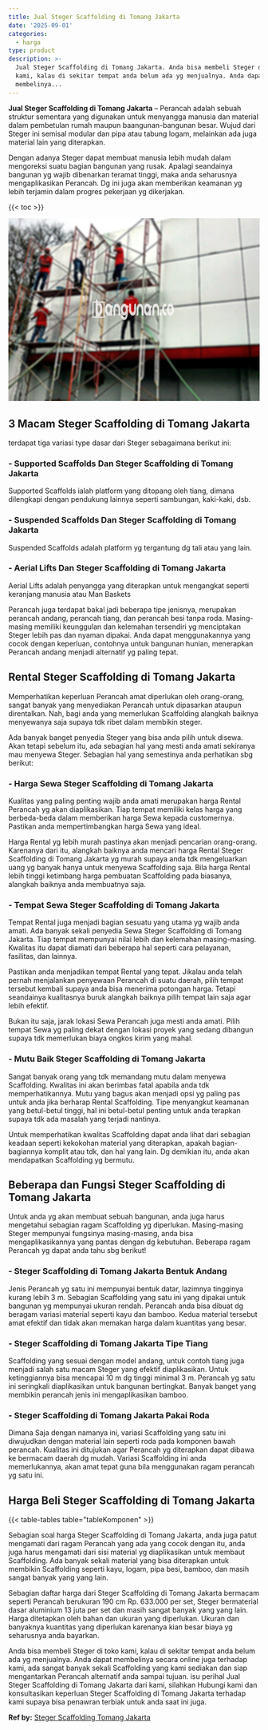 ```yaml
---
title: Jual Steger Scaffolding di Tomang Jakarta
date: '2025-09-01'
categories:
  - harga
type: product
description: >-
  Jual Steger Scaffolding di Tomang Jakarta. Anda bisa membeli Steger di toko
  kami, kalau di sekitar tempat anda belum ada yg menjualnya. Anda dapat
  membelinya...
---
```


**Jual Steger Scaffolding di Tomang Jakarta** – Perancah adalah sebuah struktur sementara yang digunakan untuk menyangga manusia dan material dalam pembetulan rumah maupun baangunan-bangunan besar. Wujud dari Steger ini semisal modular dan pipa atau tabung logam, melainkan ada juga material lain yang diterapkan.

Dengan adanya Steger dapat membuat manusia lebih mudah dalam mengoreksi suatu bagian bangunan yang rusak. Apalagi seandainya bangunan yg wajib dibenarkan teramat tinggi, maka anda seharusnya mengaplikasikan Perancah. Dg ini juga akan memberikan keamanan yg lebih terjamin dalam progres pekerjaan yg dikerjakan.

{{< toc >}}

![Jual Steger Scaffolding di Tomang Jakarta](/images/sewa-scaffolding-steger-07.png)

## 3 Macam Steger Scaffolding di Tomang Jakarta

terdapat tiga variasi type dasar dari Steger sebagaimana berikut ini:

### \- Supported Scaffolds Dan Steger Scaffolding di Tomang Jakarta

Supported Scaffolds ialah platform yang ditopang oleh tiang, dimana dilengkapi dengan pendukung lainnya seperti sambungan, kaki-kaki, dsb.

### \- Suspended Scaffolds Dan Steger Scaffolding di Tomang Jakarta

Suspended Scaffolds adalah platform yg tergantung dg tali atau yang lain.

### \- Aerial Lifts Dan Steger Scaffolding di Tomang Jakarta

Aerial Lifts adalah penyangga yang diterapkan untuk mengangkat seperti keranjang manusia atau Man Baskets

Perancah juga terdapat bakal jadi beberapa tipe jenisnya, merupakan perancah andang, perancah tiang, dan perancah besi tanpa roda. Masing-masing memiliki keunggulan dan kelemahan tersendiri yg menciptakan Steger lebih pas dan nyaman dipakai. Anda dapat menggunakannya yang cocok dengan keperluan, contohnya untuk bangunan hunian, menerapkan Perancah andang menjadi alternatif yg paling tepat.

## Rental Steger Scaffolding di Tomang Jakarta

Memperhatikan keperluan Perancah amat diperlukan oleh orang-orang, sangat banyak yang menyediakan Perancah untuk dipasarkan ataupun direntalkan. Nah, bagi anda yang memerlukan Scaffolding alangkah baiknya menyewanya saja supaya tdk ribet dalam membikin steger.

Ada banyak banget penyedia Steger yang bisa anda pilih untuk disewa. Akan tetapi sebelum itu, ada sebagian hal yang mesti anda amati sekiranya mau menyewa Steger. Sebagian hal yang semestinya anda perhatikan sbg berikut:

### \- Harga Sewa Steger Scaffolding di Tomang Jakarta

Kualitas yang paling penting wajib anda amati merupakan harga Rental Perancah yg akan diaplikasikan. Tiap tempat memiliki kelas harga yang berbeda-beda dalam memberikan harga Sewa kepada customernya. Pastikan anda mempertimbangkan harga Sewa yang ideal.

Harga Rental yg lebih murah pastinya akan menjadi pencarian orang-orang. Karenanya dari itu, alangkah baiknya anda mencari harga Rental Steger Scaffolding di Tomang Jakarta yg murah supaya anda tdk mengeluarkan uang yg banyak hanya untuk menyewa Scaffolding saja. Bila harga Rental lebih tinggi ketimbang harga pembuatan Scaffolding pada biasanya, alangkah baiknya anda membuatnya saja.

### \- Tempat Sewa Steger Scaffolding di Tomang Jakarta

Tempat Rental juga menjadi bagian sesuatu yang utama yg wajib anda amati. Ada banyak sekali penyedia Sewa Steger Scaffolding di Tomang Jakarta. Tiap tempat mempunyai nilai lebih dan kelemahan masing-masing. Kwalitas itu dapat diamati dari beberapa hal seperti cara pelayanan, fasilitas, dan lainnya.

Pastikan anda menjadikan tempat Rental yang tepat. Jikalau anda telah pernah menjalankan penyewaan Perancah di suatu daerah, pilih tempat tersebut kembali supaya anda bisa menerima potongan harga. Tetapi seandainya kualitasnya buruk alangkah baiknya pilih tempat lain saja agar lebih efektif.

Bukan itu saja, jarak lokasi Sewa Perancah juga mesti anda amati. Pilih tempat Sewa yg paling dekat dengan lokasi proyek yang sedang dibangun supaya tdk memerlukan biaya ongkos kirim yang mahal.

### \- Mutu Baik Steger Scaffolding di Tomang Jakarta

Sangat banyak orang yang tdk memandang mutu dalam menyewa Scaffolding. Kwalitas ini akan berimbas fatal apabila anda tdk memperhatikannya. Mutu yang bagus akan menjadi opsi yg paling pas untuk anda jika berharap Rental Scaffolding. Tipe menyangkut keamanan yang betul-betul tinggi, hal ini betul-betul penting untuk anda terapkan supaya tdk ada masalah yang terjadi nantinya.

Untuk memperhatikan kwalitas Scaffolding dapat anda lihat dari sebagian keadaan seperti kekokohan material yang diterapkan, apakah bagian-bagiannya komplit atau tdk, dan hal yang lain. Dg demikian itu, anda akan mendapatkan Scaffolding yg bermutu.

## Beberapa dan Fungsi Steger Scaffolding di Tomang Jakarta

Untuk anda yg akan membuat sebuah bangunan, anda juga harus mengetahui sebagian ragam Scaffolding yg diperlukan. Masing-masing Steger mempunyai fungsinya masing-masing, anda bisa mengaplikasikannya yang pantas dengan dg kebutuhan. Beberapa ragam Perancah yg dapat anda tahu sbg berikut!

### \- Steger Scaffolding di Tomang Jakarta Bentuk Andang

Jenis Perancah yg satu ini mempunyai bentuk datar, lazimnya tingginya kurang lebih 3 m. Sebagian Scaffolding yang satu ini yang dipakai untuk bangunan yg mempunyai ukuran rendah. Perancah anda bisa dibuat dg beragam variasi material seperti kayu dan bamboo. Kedua material tersebut amat efektif dan tidak akan memakan harga dalam kuantitas yang besar.

### \- Steger Scaffolding di Tomang Jakarta Tipe Tiang

Scaffolding yang sesuai dengan model andang, untuk contoh tiang juga menjadi salah satu macam Steger yang efektif diaplikasikan. Untuk ketinggiannya bisa mencapai 10 m dg tinggi minimal 3 m. Perancah yg satu ini seringkali diaplikasikan untuk bangunan bertingkat. Banyak banget yang membikin perancah jenis ini mengaplikasikan bamboo.

### \- Steger Scaffolding di Tomang Jakarta Pakai Roda

Dimana Saja dengan namanya ini, variasi Scaffolding yang satu ini diwujudkan dengan material lain seperti roda pada komponen bawah perancah. Kualitas ini ditujukan agar Perancah yg diterapkan dapat dibawa ke bermacam daerah dg mudah. Variasi Scaffolding ini anda memerlukannya, akan amat tepat guna bila menggunakan ragam perancah yg satu ini.

## Harga Beli Steger Scaffolding di Tomang Jakarta

{{< table-tables table="tableKomponen" >}}

Sebagian soal harga Steger Scaffolding di Tomang Jakarta, anda juga patut mengamati dari ragam Perancah yang ada yang cocok dengan itu, anda juga harus mengamati dari sisi material yg diaplikasikan untuk membaut Scaffolding. Ada banyak sekali material yang bisa diterapkan untuk membikin Scaffolding seperti kayu, logam, pipa besi, bamboo, dan masih sangat banyak yang yang lain.

Sebagian daftar harga dari Steger Scaffolding di Tomang Jakarta bermacam seperti Perancah berukuran 190 cm Rp. 633.000 per set, Steger bermaterial dasar aluminium 13 juta per set dan masih sangat banyak yang yang lain. Harga ditetapkan oleh bahan dan ukuran yang diperlukan. Ukuran dan banyaknya kuantitas yang diperlukan karenanya kian besar biaya yg seharusnya anda bayarkan.

Anda bisa membeli Steger di toko kami, kalau di sekitar tempat anda belum ada yg menjualnya. Anda dapat membelinya secara online juga terhadap kami, ada sangat banyak sekali Scaffolding yang kami sediakan dan siap mengantarkan Perancah alternatif anda sampai tujuan. isu perihal Jual Steger Scaffolding di Tomang Jakarta dari kami, silahkan Hubungi kami dan konsultasikan keperluan Steger Scaffolding di Tomang Jakarta terhadap kami supaya bisa penawran terbiak untuk anda saat ini juga.

**Ref by:** [Steger Scaffolding Tomang Jakarta](https://id.wikipedia.org/wiki/Steger)
